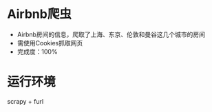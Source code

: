 # Airbnb爬虫

 - Airbnb房间的信息，爬取了上海、东京、伦敦和曼谷这几个城市的房间
 - 需使用Cookies抓取网页
 - 完成度：100%

# 运行环境
scrapy + furl